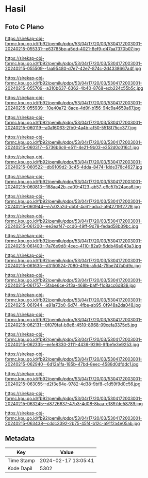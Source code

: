 # Hasil

## Foto C Plano

https://sirekap-obj-formc.kpu.go.id/fb92/pemilu/pdpr/53/04/17/20/03/5304172003001-20240215-055331--e63785be-a5dd-4021-8ef9-d47aa7370b07.jpg

https://sirekap-obj-formc.kpu.go.id/fb92/pemilu/pdpr/53/04/17/20/03/5304172003001-20240215-055509--1aa95480-d7e7-42e7-874c-2d4338667a4f.jpg

https://sirekap-obj-formc.kpu.go.id/fb92/pemilu/pdpr/53/04/17/20/03/5304172003001-20240215-055709--a310b637-6362-4b40-8768-ecb224c55b5c.jpg

https://sirekap-obj-formc.kpu.go.id/fb92/pemilu/pdpr/53/04/17/20/03/5304172003001-20240215-055939--10e40a72-8ace-4d0f-b156-94c9a4659a67.jpg

https://sirekap-obj-formc.kpu.go.id/fb92/pemilu/pdpr/53/04/17/20/03/5304172003001-20240215-060119--a0a16063-2fb0-4a4b-af50-5518f75cc377.jpg

https://sirekap-obj-formc.kpu.go.id/fb92/pemilu/pdpr/53/04/17/20/03/5304172003001-20240215-060317--5736b6c6-e511-4e21-9b03-e352d0c016c1.jpg

https://sirekap-obj-formc.kpu.go.id/fb92/pemilu/pdpr/53/04/17/20/03/5304172003001-20240215-060522--db9109d2-3c45-4dda-8474-1dde378c4627.jpg

https://sirekap-obj-formc.kpu.go.id/fb92/pemilu/pdpr/53/04/17/20/03/5304172003001-20240215-060813--188aa42b-ca09-4123-ab57-e6c57b24aea6.jpg

https://sirekap-obj-formc.kpu.go.id/fb92/pemilu/pdpr/53/04/17/20/03/5304172003001-20240215-060944--e7c02a2d-dbbf-4c61-adcd-a942719f2729.jpg

https://sirekap-obj-formc.kpu.go.id/fb92/pemilu/pdpr/53/04/17/20/03/5304172003001-20240215-061200--ee3eaf47-ccd6-49ff-9d78-fedad58b39bc.jpg

https://sirekap-obj-formc.kpu.go.id/fb92/pemilu/pdpr/53/04/17/20/03/5304172003001-20240215-061403--7a76e9d8-4cec-4110-82a9-5ddb49a943a3.jpg

https://sirekap-obj-formc.kpu.go.id/fb92/pemilu/pdpr/53/04/17/20/03/5304172003001-20240215-061635--d3150524-7080-4f9b-a5d4-75be747a0d9c.jpg

https://sirekap-obj-formc.kpu.go.id/fb92/pemilu/pdpr/53/04/17/20/03/5304172003001-20240215-061757--5fabe6ce-2f3a-468b-baff-f1c8acc6d839.jpg

https://sirekap-obj-formc.kpu.go.id/fb92/pemilu/pdpr/53/04/17/20/03/5304172003001-20240215-061944--e91a73b0-6d74-4fbe-ab95-0f948a2da048.jpg

https://sirekap-obj-formc.kpu.go.id/fb92/pemilu/pdpr/53/04/17/20/03/5304172003001-20240215-062131--0f079faf-b9e8-4510-8968-09cefa3375c5.jpg

https://sirekap-obj-formc.kpu.go.id/fb92/pemilu/pdpr/53/04/17/20/03/5304172003001-20240215-062335--eefe8330-2111-4436-9296-9fbe1e3e9253.jpg

https://sirekap-obj-formc.kpu.go.id/fb92/pemilu/pdpr/53/04/17/20/03/5304172003001-20240215-062940--6d12a1fa-185b-47bd-8eec-4588d0dfddc1.jpg

https://sirekap-obj-formc.kpu.go.id/fb92/pemilu/pdpr/53/04/17/20/03/5304172003001-20240215-063055--d2f3e64e-9782-4d38-9bf8-c1d59f9d0c56.jpg

https://sirekap-obj-formc.kpu.go.id/fb92/pemilu/pdpr/53/04/17/20/03/5304172003001-20240215-063245--d8726637-47b3-4d08-8baa-e1897de58789.jpg

https://sirekap-obj-formc.kpu.go.id/fb92/pemilu/pdpr/53/04/17/20/03/5304172003001-20240215-063438--cddc3392-2b75-45f4-b12c-a91f2a4e05ab.jpg


## Metadata

| Key        | Value               |
| ---------- | ------------------- |
| Time Stamp | 2024-02-17 13:05:41 |
| Kode Dapil | 5302                |



